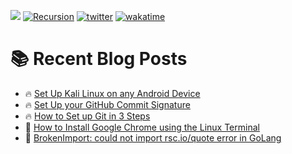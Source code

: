 ![](https://komarev.com/ghpvc/?username=IanoNjuguna&style=plastic&color=green)
[![Recursion](https://badgen.net/badge/curious/recursion/red?icon=bitcoin-lightning&style=plastic)](https://github.com/IanoNjuguna)
[![twitter](https://img.shields.io/twitter/follow/ianonjuguna?logo=twitter&style=plastic&color=grey)](https://twitter.com/ianonjuguna)
[![wakatime](https://wakatime.com/badge/user/04d9ef08-6345-44d6-88a5-c4b7c8b0384e.svg)](https://wakatime.com/@04d9ef08-6345-44d6-88a5-c4b7c8b0384e?style=plastic)


# :books: Recent Blog Posts

<!-- BLOGPOSTS:START -->
 - 🔥 [Set Up Kali Linux on any Android Device](https://ianonjuguna.hashnode.dev/set-up-kali-linux-on-any-android-device)
 - 🔥 [Set Up your GitHub Commit Signature](https://ianonjuguna.hashnode.dev/set-up-your-github-commit-signature)
 - 🔥 [How to Set up Git in 3 Steps](https://ianonjuguna.hashnode.dev/how-to-set-up-git-in-3-steps)
 - 💫 [How to Install Google Chrome using the Linux Terminal](https://ianonjuguna.hashnode.dev/how-to-install-google-chrome-using-the-linux-terminal)
 - 🌮 [BrokenImport: could not import rsc.io/quote error in GoLang](https://ianonjuguna.hashnode.dev/could-not-import-rscioquote)<!-- BLOGPOSTS:END -->
